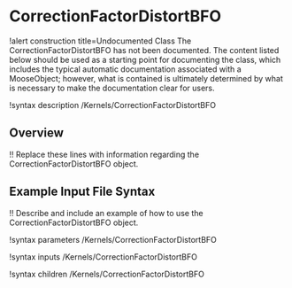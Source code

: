 # CorrectionFactorDistortBFO

!alert construction title=Undocumented Class
The CorrectionFactorDistortBFO has not been documented. The content listed below should be used as a starting point for
documenting the class, which includes the typical automatic documentation associated with a
MooseObject; however, what is contained is ultimately determined by what is necessary to make the
documentation clear for users.

!syntax description /Kernels/CorrectionFactorDistortBFO

## Overview

!! Replace these lines with information regarding the CorrectionFactorDistortBFO object.

## Example Input File Syntax

!! Describe and include an example of how to use the CorrectionFactorDistortBFO object.

!syntax parameters /Kernels/CorrectionFactorDistortBFO

!syntax inputs /Kernels/CorrectionFactorDistortBFO

!syntax children /Kernels/CorrectionFactorDistortBFO
